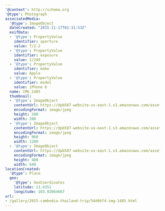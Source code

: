 ```yaml
---
'@context': http://schema.org
'@type': Photograph
associatedMedia:
  '@type': ImageObject
  dateCreated: "2015-11-17T02:31:53Z"
  exifData:
  - '@type': PropertyValue
    identifier: aperture
    value: f/2.2
  - '@type': PropertyValue
    identifier: exposure
    value: 1/249
  - '@type': PropertyValue
    identifier: make
    value: Apple
  - '@type': PropertyValue
    identifier: model
    value: iPhone 6
  name: IMG_1485
  thumbnail:
  - '@type': ImageObject
    contentUrl: https://dpb587-website-us-east-1.s3.amazonaws.com/asset/gallery/2015-cambodia-thailand-trip/54d66f4-img-1485~200x200.jpg
    encodingFormat: image/jpeg
    height: 200
    width: 200
  - '@type': ImageObject
    contentUrl: https://dpb587-website-us-east-1.s3.amazonaws.com/asset/gallery/2015-cambodia-thailand-trip/54d66f4-img-1485~1280.jpg
    encodingFormat: image/jpeg
    height: 960
    width: 1280
  - '@type': ImageObject
    contentUrl: https://dpb587-website-us-east-1.s3.amazonaws.com/asset/gallery/2015-cambodia-thailand-trip/54d66f4-img-1485~640w.jpg
    encodingFormat: image/jpeg
    height: 480
    width: 640
locationCreated:
  '@type': Place
  geo:
    '@type': GeoCoordinates
    latitude: 13.4351
    longitude: 103.92064667
url:
- /gallery/2015-cambodia-thailand-trip/54d66f4-img-1485.html
---
```

